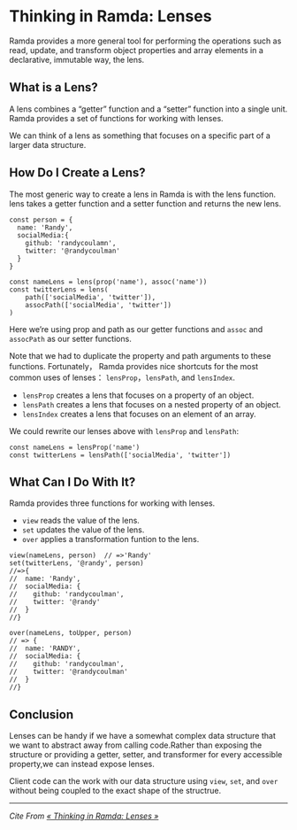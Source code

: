 # Thinking in Ramda: Lenses

Ramda provides a more general tool for performing the operations such as read, update, and transform object properties and array elements in a declarative, immutable way, the lens.

## What is a Lens?

A lens combines a “getter” function and a “setter” function into a single unit. Ramda provides a set of functions for working with lenses.

We can think of a lens as something that focuses on a specific part of a larger data structure.

## How Do I Create a Lens?

The most generic way to create a lens in Ramda is with the lens function. lens takes a getter function and a setter function and returns the new lens.

```
const person = {
  name: 'Randy',
  socialMedia:{
    github: 'randycoulamn',
    twitter: '@randycoulman'
  }
}

const nameLens = lens(prop('name'), assoc('name'))
const twitterLens = lens(
    path(['socialMedia', 'twitter']),
    assocPath(['socialMedia', 'twitter'])
)
```

Here we’re using prop and path as our getter functions and `assoc` and `assocPath` as our setter functions.

Note that we had to duplicate the property and path arguments to these functions. Fortunately， Ramda provides nice shortcuts for the most common uses of lenses：
`lensProp`，`lensPath`, and `lensIndex`.

  - `lensProp` creates a lens that focuses on a property of an object.
  - `lensPath` creates a lens that focuses on a nested property of an object.
  - `lensIndex` creates a lens that focuses on an element of an array.

We could rewrite our lenses above with `lensProp` and `lensPath`:

```
const nameLens = lensProp('name')
const twitterLens = lensPath(['socialMedia', 'twitter'])
```

## What Can I Do With It?

Ramda provides three functions for working with lenses.

  - `view` reads the value of the lens.
  - `set` updates the value of the lens.
  - `over` applies a transformation funtion to the lens.

```
view(nameLens, person)  // =>'Randy'
set(twitterLens, '@randy', person)
//=>{
//  name: 'Randy',
//  socialMedia: {
//    github: 'randycoulman',
//    twitter: '@randy'
//  }
//}

over(nameLens, toUpper, person)
// => {
//  name: 'RANDY',
//  socialMedia: {
//    github: 'randycoulman',
//    twitter: '@randycoulman'
//  }
//}
```

## Conclusion

Lenses can be handy if we have a somewhat complex data structure that we want to abstract away from calling code.Rather than exposing the structure or providing a getter, setter, and transformer for every accessible property,we can instead expose lenses.

Client code can the work with our data structure using `view`, `set`, and `over` without being coupled to the exact shape of the structrue.

---
*Cite From [« Thinking in Ramda: Lenses »](http://randycoulman.com/blog/2016/07/12/thinking-in-ramda-lenses/)*
